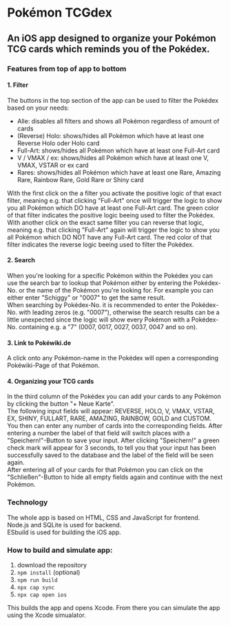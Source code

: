 # Pokémon TCGdex

## An iOS app designed to organize your Pokémon TCG cards which reminds you of the Pokédex.

### Features from top of app to bottom

#### 1. Filter

The buttons in the top section of the app can be used to filter the Pokédex based on your needs:

- Alle:             disables all filters and shows all Pokémon regardless of amount of cards
- (Reverse) Holo:   shows/hides all Pokémon which have at least one Reverse Holo oder Holo card
- Full-Art:         shows/hides all Pokémon which have at least one Full-Art card
- V / VMAX / ex:    shows/hides all Pokémon which have at least one V, VMAX, VSTAR or ex card 
- Rares:            shows/hides all Pokémon which have at least one Rare, Amazing Rare, Rainbow Rare, Gold Rare or Shiny card

With the first click on the a filter you activate the positive logic of that exact filter, meaning e.g. that clicking "Full-Art" once will trigger the logic to show you all Pokémon which DO have at least one Full-Art card. The green color of that filter indicates the positive logic beeing used to filter the Pokédex.<br/>
With another click on the exact same filter you can reverse that logic, meaning e.g. that clicking "Full-Art" again will trigger the logic to show you all Pokémon which DO NOT have any Full-Art card. The red color of that filter indicates the reverse logic beeing used to filter the Pokédex.

#### 2. Search

When you're looking for a specific Pokémon within the Pokédex you can use the search bar to lookup that Pokémon either by entering the Pokédex-No. or the name of the Pokémon you're looking for. For example you can either enter "Schiggy" or "0007" to get the same result.<br/>
When searching by Pokédex-No. it is recommended to enter the Pokédex-No. with leading zeros (e.g. "0007"), otherwise the search results can be a little unexpected since the logic will show every Pokémon with a Pokédex-No. containing e.g. a "7" (0007, 0017, 0027, 0037, 0047 and so on).

#### 3. Link to Pokéwiki.de

A click onto any Pokémon-name in the Pokédex will open a corresponding Pokéwiki-Page of that Pokémon.

#### 4. Organizing your TCG cards

In the third column of the Pokédex you can add your cards to any Pokémon by clicking the button "+ Neue Karte".<br/>
The following input fields will appear: REVERSE, HOLO, V, VMAX, VSTAR, EX, SHINY, FULLART, RARE, AMAZING, RAINBOW, GOLD and CUSTOM.<br/>
You then can enter any number of cards into the corresponding fields. After entering a number the label of that field will switch places with a "Speichern!"-Button to save your input. After clicking "Speichern!" a green check mark will appear for 3 seconds, to tell you that your input has been successfully saved to the database and the label of the field will be seen again.<br/>
After entering all of your cards for that Pokémon you can click on the "Schließen"-Button to hide all empty fields again and continue with the next Pokémon.

### Technology

The whole app is based on HTML, CSS and JavaScript for frontend.<br/>
Node.js and SQLite is used for backend.<br/>
ESbuild is used for building the iOS app.

### How to build and simulate app:

1. download the repository
2. ```npm install``` (optional)
3. ```npm run build```
4. ```npx cap sync```
5. ```npx cap open ios```

This builds the app and opens Xcode. From there you can simulate the app using the Xcode simualator.